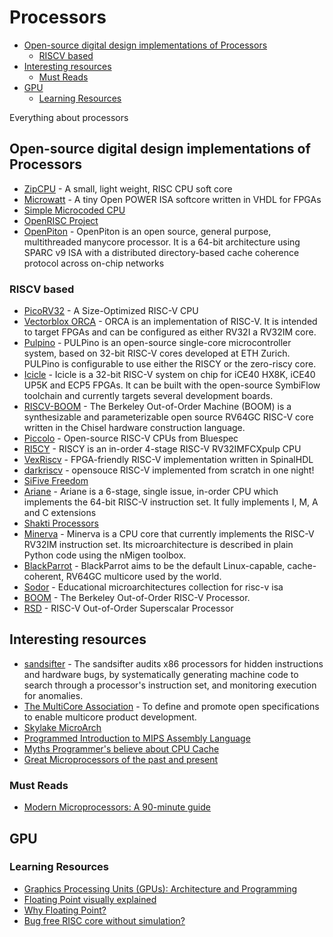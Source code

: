 # Processors

- [Open-source digital design implementations of Processors](#open-source-digital-design-implementations-of-processors)
  - [RISCV based](#riscv-based)
- [Interesting resources](#interesting-resources)
  - [Must Reads](#must-reads)
- [GPU](#gpu)
  - [Learning Resources](#learning-resources)

Everything about processors

## Open-source digital design implementations of Processors

- [ZipCPU](https://github.com/ZipCPU/zipcpu) - A small, light weight, RISC CPU soft core
- [Microwatt](https://github.com/antonblanchard/microwatt/) - A tiny Open POWER ISA softcore written in VHDL for FPGAs
- [Simple Microcoded CPU](https://minnie.tuhs.org/CompArch/Tutes/week04.html)
- [OpenRISC Project](https://github.com/openrisc)
- [OpenPiton](https://github.com/PrincetonUniversity/openpiton) - OpenPiton is an open source, general purpose, multithreaded manycore processor. It is a 64-bit architecture using SPARC v9 ISA with a distributed directory-based cache coherence protocol across on-chip networks

### RISCV based

- [PicoRV32](https://github.com/cliffordwolf/picorv32) - A Size-Optimized RISC-V CPU
- [Vectorblox ORCA](https://github.com/VectorBlox/orca) - ORCA is an implementation of RISC-V. It is intended to target FPGAs and can be configured as either RV32I a RV32IM core.
- [Pulpino](https://github.com/pulp-platform/pulpino) - PULPino is an open-source single-core microcontroller system, based on 32-bit RISC-V cores developed at ETH Zurich. PULPino is configurable to use either the RISCY or the zero-riscy core.
- [Icicle](https://github.com/grahamedgecombe/icicle) - Icicle is a 32-bit RISC-V system on chip for iCE40 HX8K, iCE40 UP5K and ECP5 FPGAs. It can be built with the open-source SymbiFlow toolchain and currently targets several development boards.
- [RISCV-BOOM](https://github.com/riscv-boom/riscv-boom) - The Berkeley Out-of-Order Machine (BOOM) is a synthesizable and parameterizable open source RV64GC RISC-V core written in the Chisel hardware construction language.
- [Piccolo](https://github.com/bluespec/Piccolo) - Open-source RISC-V CPUs from Bluespec
- [RI5CY](https://github.com/pulp-platform/riscv) - RISCY is an in-order 4-stage RISC-V RV32IMFCXpulp CPU
- [VexRiscv](https://github.com/SpinalHDL/VexRiscv) - FPGA-friendly RISC-V implementation written in SpinalHDL
- [darkriscv](https://github.com/darklife/darkriscv) - opensouce RISC-V implemented from scratch in one night!
- [SiFive Freedom](https://github.com/sifive/freedom)
- [Ariane](https://github.com/lowRISC/ariane) - Ariane is a 6-stage, single issue, in-order CPU which implements the 64-bit RISC-V instruction set. It fully implements I, M, A and C extensions
- [Shakti Processors](http://shakti.org.in/processor.html)
- [Minerva](https://github.com/lambdaconcept/minerva) - Minerva is a CPU core that currently implements the RISC-V RV32IM instruction set. Its microarchitecture is described in plain Python code using the nMigen toolbox.
- [BlackParrot](https://github.com/black-parrot/pre-alpha-release) - BlackParrot aims to be the default Linux-capable, cache-coherent, RV64GC multicore used by the world.
- [Sodor](https://github.com/ucb-bar/riscv-sodor) - Educational microarchitectures collection for risc-v isa
- [BOOM](https://github.com/riscv-boom/riscv-boom) - The Berkeley Out-of-Order RISC-V Processor.
- [RSD](https://github.com/rsd-devel/rsd) - RISC-V Out-of-Order Superscalar Processor

## Interesting resources

- [sandsifter](https://github.com/xoreaxeaxeax/sandsifter) - The sandsifter audits x86 processors for hidden instructions and hardware bugs, by systematically generating machine code to search through a processor's instruction set, and monitoring execution for anomalies.
- [The MultiCore Association](https://www.multicore-association.org/index.php) - To define and promote open specifications to enable multicore product development.
- [Skylake MicroArch](https://en.wikichip.org/wiki/intel/microarchitectures/skylake_(server))
- [Programmed Introduction to MIPS Assembly Language](https://chortle.ccsu.edu/AssemblyTutorial/index.html)
- [Myths Programmer's believe about CPU Cache](https://software.rajivprab.com/2018/04/29/myths-programmers-believe-about-cpu-caches/)
- [Great Microprocessors of the past and present](http://www.cpushack.com/CPU/cpu.html#tableofcontents)

### Must Reads

- [Modern Microprocessors: A 90-minute guide](http://www.lighterra.com/papers/modernmicroprocessors/)

## GPU

### Learning Resources

- [Graphics Processing Units (GPUs): Architecture and Programming](https://cs.nyu.edu/courses/fall15/CSCI-GA.3033-004/)
- [Floating Point visually explained](http://fabiensanglard.net/floating_point_visually_explained/index.php)
- [Why Floating Point?](https://engineering.fb.com/ai-research/floating-point-math/)
- [Bug free RISC core without simulation?](https://tomverbeure.github.io/risc-v/2018/11/19/A-Bug-Free-RISC-V-Core-without-Simulation.html)